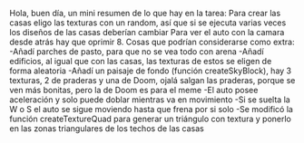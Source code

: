 Hola, buen día, un mini resumen de lo que hay en la tarea:
Para crear las casas eligo las texturas con un random, así que si se ejecuta varias veces los diseños de las casas deberían cambiar
Para ver el auto con la camara desde atrás hay que oprimir 8.
Cosas que podrían considerarse como extra: 
-Añadí parches de pasto, para que no se vea todo con arena
-Añadí edificios, al igual que con las casas, las texturas de estos se eligen de forma aleatoria
-Añadí un paisaje de fondo (función createSkyBlock), hay 3 texturas, 2 de praderas y una de Doom, ojalá salgan las praderas, porque se ven más bonitas, pero la de Doom es para el meme
-El auto posee aceleración y solo puede doblar mientras va en movimiento
-Si se suelta la W o S el auto se sigue moviendo hasta que frena por si solo
-Se modificó la función createTextureQuad para generar un triángulo con textura y ponerlo en las zonas triangulares de los techos de las casas
